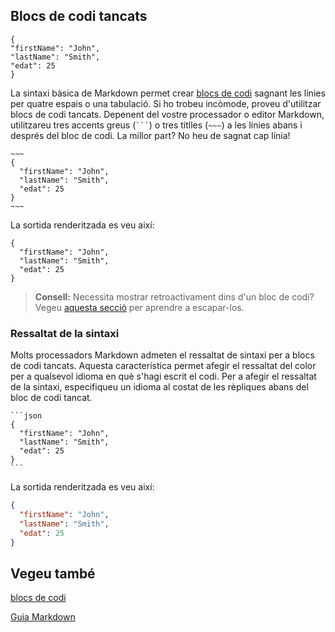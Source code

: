 ## Blocs de codi tancats

```text
{
"firstName": "John",
"lastName": "Smith",
"edat": 25
}
```

La sintaxi bàsica de Markdown permet crear [blocs de codi](../sintaxi-basica/codi.md/) sagnant les línies per quatre espais o una tabulació. Si ho trobeu incòmode, proveu d'utilitzar blocs de codi tancats. Depenent del vostre processador o editor Markdown, utilitzareu tres accents greus (` ``` `) o tres titlles (`~~~`) a les línies abans i després del bloc de codi. La millor part? No heu de sagnat cap línia!

```text
~~~
{
  "firstName": "John",
  "lastName": "Smith",
  "edat": 25
}
~~~
```

La sortida renderitzada es veu així:

```text
{
  "firstName": "John",
  "lastName": "Smith",
  "edat": 25
}
```

> **Consell:** Necessita mostrar retroactivament dins d'un bloc de codi? Vegeu [aquesta secció](../sintaxi-basica/escapament.md) per aprendre a escapar-los.

### Ressaltat de la sintaxi

Molts processadors Markdown admeten el ressaltat de sintaxi per a blocs de codi tancats. Aquesta característica permet afegir el ressaltat del color per a qualsevol idioma en què s'hagi escrit el codi. Per a afegir el ressaltat de la sintaxi, especifiqueu un idioma al costat de les rèpliques abans del bloc de codi tancat.

````
```json
{
  "firstName": "John",
  "lastName": "Smith",
  "edat": 25
}
```
````

La sortida renderitzada es veu així:

```json
{
  "firstName": "John",
  "lastName": "Smith",
  "edat": 25
}
```

## Vegeu també

[blocs de codi](../sintaxi-basica/codi.md/)

[Guia Markdown](../README.md)
